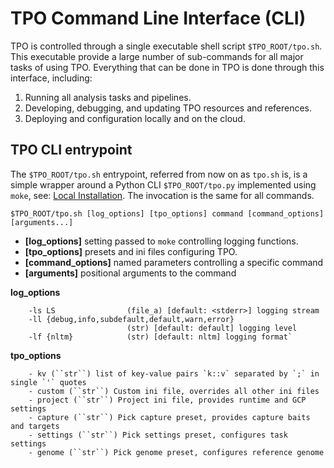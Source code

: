 # TPO Command Line Interface (CLI)

TPO is controlled through a single executable shell script `$TPO_ROOT/tpo.sh`. This executable provide a large number of sub-commands for all major tasks of using TPO. Everything that can be done in TPO is done through this interface, including:

1. Running all analysis tasks and pipelines.
2. Developing, debugging, and updating TPO resources and references.
3. Deploying and configuration locally and on the cloud.

## TPO CLI entrypoint

The `$TPO_ROOT/tpo.sh` entrypoint, referred from now on as `tpo.sh` is, is a simple wrapper around a Python CLI `$TPO_ROOT/tpo.py` implemented using `moke`, see: [Local Installation](Local-Installation). The invocation is the same for all commands.

```
$TPO_ROOT/tpo.sh [log_options] [tpo_options] command [command_options] [arguments...]
```

- **[log_options]** setting passed to `moke` controlling logging functions.
- **[tpo_options]** presets and ini files configuring TPO.
- **[command_options]** named parameters controlling a specific command
- **[arguments]** positional arguments to the command

**log_options**
```
    -ls LS                (file_a) [default: <stderr>] logging stream
    -ll {debug,info,subdefault,default,warn,error}
                          (str) [default: default] logging level
    -lf {nltm}            (str) [default: nltm] logging format`
```

**tpo_options**
```
    - kv (``str``) list of key-value pairs `k::v` separated by `;` in single `'` quotes
    - custom (``str``) Custom ini file, overrides all other ini files
    - project (``str``) Project ini file, provides runtime and GCP settings
    - capture (``str``) Pick capture preset, provides capture baits and targets
    - settings (``str``) Pick settings preset, configures task settings
    - genome (``str``) Pick genome preset, configures reference genome
```
